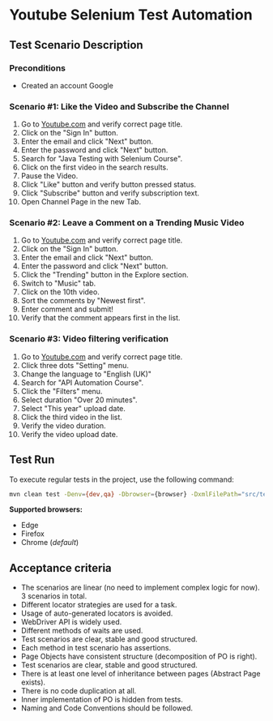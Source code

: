 # Youtube Selenium Test Automation

## Test Scenario Description

### Preconditions

-  Created an account Google

### Scenario #1: Like the Video and Subscribe the Channel

1. Go to [Youtube.com](https://www.youtube.com/) and verify correct page title.
2. Click on the "Sign In" button.
3. Enter the email and click "Next" button.
4. Enter the password and click "Next" button.
5. Search for "Java Testing with Selenium Course".
6. Click on the first video in the search results.
7. Pause the Video.
8. Click "Like" button and verify button pressed status. 
9. Click "Subscribe" button and verify subscription text.
10. Open Channel Page in the new Tab.

### Scenario #2: Leave a Comment on a Trending Music Video

1. Go to [Youtube.com](https://www.youtube.com/) and verify correct page title.
2. Click on the "Sign In" button.
3. Enter the email and click "Next" button.
4. Enter the password and click "Next" button.
5. Click the "Trending" button in the Explore section.
6. Switch to "Music" tab.
7. Click on the 10th video.
8. Sort the comments by "Newest first".
9. Enter comment and submit!
10. Verify that the comment appears first in the list.

### Scenario #3: Video filtering verification

1. Go to [Youtube.com](https://www.youtube.com/) and verify correct page title.
2. Click three dots "Setting" menu.
3. Change the language to "English (UK)"
4. Search for "API Automation Course".
5. Click the "Filters" menu.
6. Select duration "Over 20 minutes".
7. Select "This year" upload date.
8. Click the third video in the list.
9. Verify the video duration.
10. Verify the video upload date.

## Test Run

To execute regular tests in the project, use the following command:
``` sh
mvn clean test -Denv={dev,qa} -Dbrowser={browser} -DxmlFilePath="src/test/resources/{testng_smoke,testng_regression}.xml"
```

**Supported browsers:**
- Edge
- Firefox
- Chrome (*default*)

## Acceptance criteria
- The scenarios are linear (no need to implement complex logic for now). 3 scenarios in total.
- Different locator strategies are used for a task.
- Usage of auto-generated locators is avoided.
- WebDriver API is widely used.
- Different methods of waits are used.
- Test scenarios are clear, stable and good structured.
- Each method in test scenario has assertions.
- Page Objects have consistent structure (decomposition of PO is right).
- Test scenarios are clear, stable and good structured.
- There is at least one level of inheritance between pages (Abstract Page exists).
- There is no code duplication at all.
- Inner implementation of PO is hidden from tests.
- Naming and Code Conventions should be followed.



